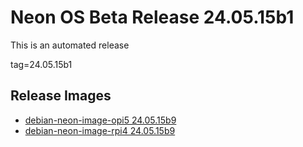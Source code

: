 # Neon OS Beta Release 24.05.15b1
This is an automated release

tag=24.05.15b1

## Release Images
- [debian-neon-image-opi5 24.05.15b9](https://2222.us/app/files/neon_images/core/opi5/dev/debian-neon-image-opi5_2024-05-15_15_18.img.xz)
- [debian-neon-image-rpi4 24.05.15b9](https://2222.us/app/files/neon_images/core/rpi4/dev/debian-neon-image-rpi4_2024-05-15_15_18.img.xz)
